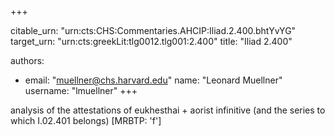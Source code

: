 +++


citable_urn: "urn:cts:CHS:Commentaries.AHCIP:Iliad.2.400.bhtYvYG"
target_urn: "urn:cts:greekLit:tlg0012.tlg001:2.400"
title: "Iliad 2.400"

authors:
- email: "muellner@chs.harvard.edu"
  name: "Leonard Muellner"
  username: "lmuellner"
+++

<p>analysis of the attestations of eukhesthai + aorist infinitive (and the series to which I.02.401 belongs) [MRBTP: 'f']</p>